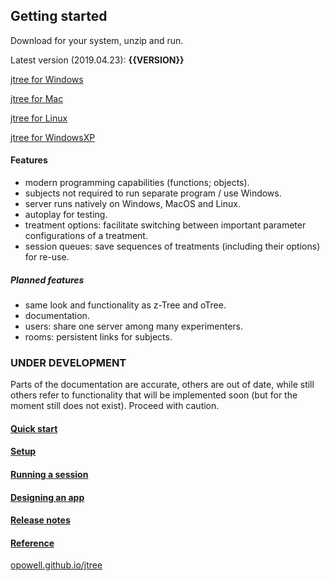 ## Getting started
Download for your system, unzip and run.

Latest version (2019.04.23): **{{VERSION}}**

<a href='https://github.com/opowell/jtree/releases/latest/download/jtree-{{VERSION}}-win.zip'>jtree for Windows</a>

<a href='https://github.com/opowell/jtree/releases/latest/download/jtree-{{VERSION}}-macos.zip'>jtree for Mac</a>

<a href='https://github.com/opowell/jtree/releases/latest/download/jtree-{{VERSION}}-linux.zip'>jtree for Linux</a>

<a href='https://github.com/opowell/jtree/releases/latest/download/jtree-{{VERSION}}-winxp.zip'>jtree for WindowsXP</a>

#### Features
- modern programming capabilities (functions; objects).
- subjects not required to run separate program / use Windows.
- server runs natively on Windows, MacOS and Linux.
- autoplay for testing.
- treatment options: facilitate switching between important parameter configurations of a treatment.
- session queues: save sequences of treatments (including their options) for re-use.

##### Planned features
- same look and functionality as z-Tree and oTree.
- documentation.
- users: share one server among many experimenters.
- rooms: persistent links for subjects.

### UNDER DEVELOPMENT
Parts of the documentation are accurate, others are out of date, while still others refer to functionality that will be implemented soon (but for the moment still does not exist). Proceed with caution.

#### <a href='https://opowell.github.io/jtree/reference/tutorial-1-quick-start.html'>Quick start</a>

#### <a href='https://opowell.github.io/jtree/reference/tutorial-2-setup.html'>Setup</a>

#### <a href='https://opowell.github.io/jtree/reference/tutorial-3-running-a-session.html'>Running a session</a>

#### <a href='https://opowell.github.io/jtree/reference/tutorial-4-designing-an-app.html'>Designing an app</a>

#### <a href='https://opowell.github.io/jtree/reference/tutorial-7-release-notes.html'>Release notes</a>

#### <a href='https://opowell.github.io/jtree/reference/index.html'>Reference</a>

<a href='https://opowell.github.io/jtree'>opowell.github.io/jtree</a>
